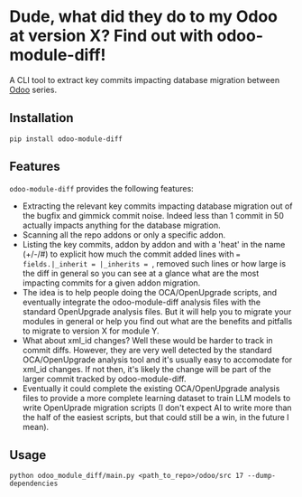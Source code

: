 # Dude, what did they do to my Odoo at version X? Find out with odoo-module-diff!

<!--- shortdesc-begin -->

A CLI tool to extract key commits impacting database migration between [Odoo](https://odoo.com) series.

<!--- shortdesc-end -->

## Installation

<!--- install-begin -->

```console
pip install odoo-module-diff
```

## Features

<!--- features-begin -->

`odoo-module-diff` provides the following features:

* Extracting the relevant key commits impacting database migration out of the bugfix and gimmick commit noise. Indeed less than 1 commit in 50 actually impacts anything for the database migration.
* Scanning all the repo addons or only a specific addon.
* Listing the key commits, addon by addon and with a 'heat' in the name (+/-/#) to explicit how much the commit added lines with `= fields.|_inherit = |_inherits = `, removed such lines or how large is the diff in general so you can see at a glance what are the most impacting commits for a given addon migration.
* The idea is to help people doing the OCA/OpenUpgrade scripts, and eventually integrate the odoo-module-diff analysis files with the standard OpenUpgrade analysis files. But it will help you to migrate your modules in general or help you find out what are the benefits and pitfalls to migrate to version X for module Y.
* What about xml_id changes? Well these would be harder to track in commit diffs. However, they are very well detected by the standard OCA/OpenUpgrade analysis tool and it's usually easy to accomodate for xml_id changes. If not then, it's likely the change will be part of the larger commit tracked by odoo-module-diff.
* Eventually it could complete the existing OCA/OpenUpgrade analysis files to provide a more complete learning dataset to train LLM models to write OpenUprade migration scripts (I don't expect AI to write more than the half of the easiest scripts, but that could still be a win, in the future I mean).


## Usage

```console
python odoo_module_diff/main.py <path_to_repo>/odoo/src 17 --dump-dependencies
```

